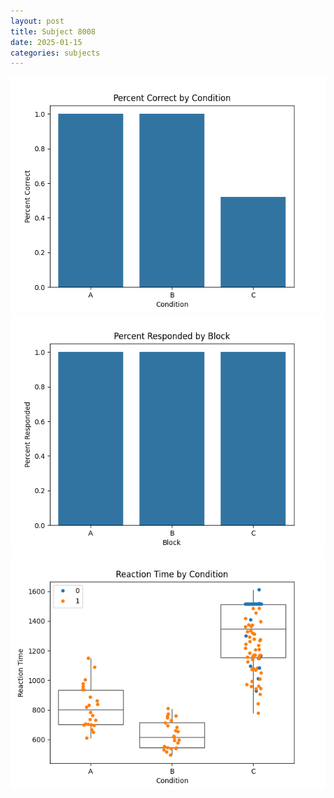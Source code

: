 ```yaml
---
layout: post
title: Subject 8008
date: 2025-01-15
categories: subjects
---
```


![](data/8008/run-11/8008_ATS_percent_correct.png)
![](data/8008/run-11/8008_ATS_percent_responded.png)
![](data/8008/run-11/8008_ATS_rt.png)
